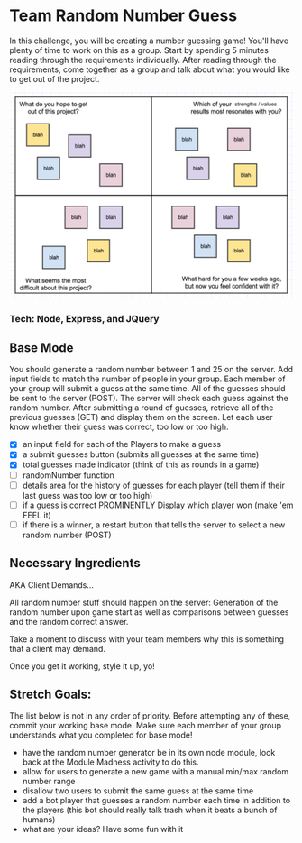 # Team Random Number Guess

In this challenge, you will be creating a number guessing game! You'll have plenty of time to work on this as a group. Start by spending 5 minutes reading through the requirements individually. After reading through the requirements, come together as a group and talk about what you would like to get out of the project.

![intro](quads_week1_updated.png)

### Tech: Node, Express, and JQuery

## Base Mode

You should generate a random number between 1 and 25 on the server. Add input fields to match the number of people in your group. Each member of your group will submit a guess at the same time. All of the guesses should be sent to the server (POST). The server will check each guess against the random number. After submitting a round of guesses, retrieve all of the previous guesses (GET) and display them on the screen. Let each user know whether their guess was correct, too low or too high. 

- [x] an input field for each of the Players to make a guess
- [x] a submit guesses button (submits all guesses at the same time)
- [x] total guesses made indicator (think of this as rounds in a game)
- [ ] randomNumber function
- [ ] details area for the history of guesses for each player (tell them if their last guess was too low or too high)
- [ ] if a guess is correct PROMINENTLY Display which player won (make 'em FEEL it)
- [ ] if there is a winner, a restart button that tells the server to select a new random number (POST)

Necessary Ingredients
-

AKA Client Demands...

All random number stuff should happen on the server: Generation of the random number upon game start as well as comparisons between guesses and the random correct answer. 

Take a moment to discuss with your team members why this is something that a client may demand.

Once you get it working, style it up, yo!

Stretch Goals:
-

The list below is not in any order of priority. Before attempting any of these, commit your working base mode. Make sure each member of your group understands what you completed for base mode! 

- have the random number generator be in its own node module, look back at the Module Madness activity to do this.
- allow for users to generate a new game with a manual min/max random number range
- disallow two users to submit the same guess at the same time
- add a bot player that guesses a random number each time in addition to the players (this bot should really talk trash when it beats a bunch of humans)
- what are your ideas? Have some fun with it
